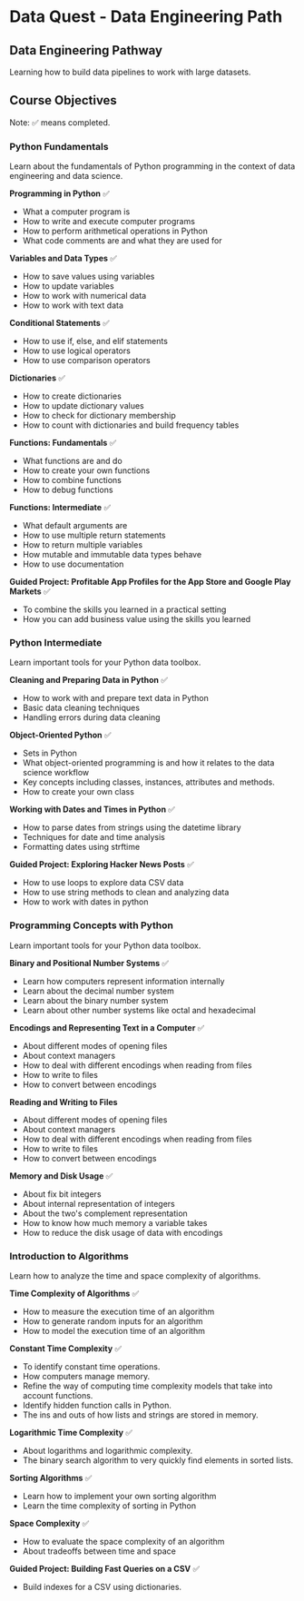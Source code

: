 # Data Quest - Data Engineering Path
## Data Engineering Pathway
Learning how to build data pipelines to work with large datasets.

## Course Objectives
Note: ✅ means completed.

### Python Fundamentals
Learn about the fundamentals of Python programming in the context of data engineering and data science.

<b>Programming in Python</b> ✅
- What a computer program is
- How to write and execute computer programs
- How to perform arithmetical operations in Python
- What code comments are and what they are used for

<b>Variables and Data Types</b> ✅
- How to save values using variables
- How to update variables
- How to work with numerical data
- How to work with text data

<b>Conditional Statements</b> ✅
- How to use if, else, and elif statements
- How to use logical operators
- How to use comparison operators

<b>Dictionaries</b> ✅
- How to create dictionaries
- How to update dictionary values
- How to check for dictionary membership
- How to count with dictionaries and build frequency tables

<b>Functions: Fundamentals</b> ✅  
- What functions are and do
- How to create your own functions
- How to combine functions
- How to debug functions

<b>Functions: Intermediate</b> ✅
- What default arguments are
- How to use multiple return statements
- How to return multiple variables
- How mutable and immutable data types behave
- How to use documentation

<b>Guided Project: Profitable App Profiles for the App Store and Google Play Markets</b> ✅
- To combine the skills you learned in a practical setting
- How you can add business value using the skills you learned

### Python Intermediate
Learn important tools for your Python data toolbox.

<b>Cleaning and Preparing Data in Python</b> ✅
- How to work with and prepare text data in Python
- Basic data cleaning techniques
- Handling errors during data cleaning

<b>Object-Oriented Python</b> ✅
- Sets in Python
- What object-oriented programming is and how it relates to the data science workflow
- Key concepts including classes, instances, attributes and methods.
- How to create your own class

<b>Working with Dates and Times in Python</b> ✅
- How to parse dates from strings using the datetime library
- Techniques for date and time analysis
- Formatting dates using strftime

<b>Guided Project: Exploring Hacker News Posts</b> ✅
- How to use loops to explore data CSV data
- How to use string methods to clean and analyzing data
- How to work with dates in python

### Programming Concepts with Python
Learn important tools for your Python data toolbox.

<b>Binary and Positional Number Systems</b> ✅
- Learn how computers represent information internally
- Learn about the decimal number system
- Learn about the binary number system
- Learn about other number systems like octal and hexadecimal

<b>Encodings and Representing Text in a Computer</b> ✅
- About different modes of opening files
- About context managers
- How to deal with different encodings when reading from files
- How to write to files
- How to convert between encodings

<b>Reading and Writing to Files</b>
- About different modes of opening files
- About context managers
- How to deal with different encodings when reading from files
- How to write to files
- How to convert between encodings

<b>Memory and Disk Usage</b> ✅ 
- About fix bit integers
- About internal representation of integers
- About the two's complement representation
- How to know how much memory a variable takes
- How to reduce the disk usage of data with encodings

### Introduction to Algorithms
Learn how to analyze the time and space complexity of algorithms.

<b>Time Complexity of Algorithms</b> ✅ 
- How to measure the execution time of an algorithm
- How to generate random inputs for an algorithm
- How to model the execution time of an algorithm

<b>Constant Time Complexity</b> ✅ 
- To identify constant time operations.
- How computers manage memory.
- Refine the way of computing time complexity models that take into account functions.
- Identify hidden function calls in Python.
- The ins and outs of how lists and strings are stored in memory.

<b>Logarithmic Time Complexity</b> ✅ 
- About logarithms and logarithmic complexity.
- The binary search algorithm to very quickly find elements in sorted lists.

<b>Sorting Algorithms</b> ✅ 
- Learn how to implement your own sorting algorithm
- Learn the time complexity of sorting in Python

<b>Space Complexity</b> ✅ 
- How to evaluate the space complexity of an algorithm
- About tradeoffs between time and space

<b>Guided Project: Building Fast Queries on a CSV</b> ✅ 
- Build indexes for a CSV using dictionaries.
